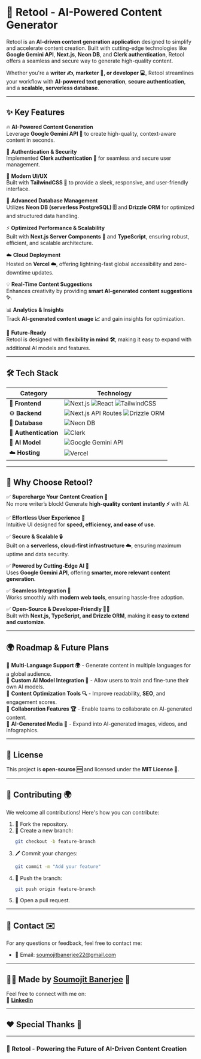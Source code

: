 # 🚀 Retool - AI-Powered Content Generator  

Retool is an **AI-driven content generation application** designed to simplify and accelerate content creation. Built with cutting-edge technologies like **Google Gemini API**, **Next.js**, **Neon DB**, and **Clerk authentication**, Retool offers a seamless and secure way to generate high-quality content.  

Whether you're a **writer ✍️, marketer 📢, or developer 💻**, Retool streamlines your workflow with **AI-powered text generation**, **secure authentication**, and a **scalable, serverless database**.  

---

## ✨ Key Features  

🔥 **AI-Powered Content Generation**  
Leverage **Google Gemini API 🤖** to create high-quality, context-aware content in seconds.  

🔐 **Authentication & Security**  
Implemented **Clerk authentication 🔑** for seamless and secure user management.  

🎨 **Modern UI/UX**  
Built with **TailwindCSS 🎨** to provide a sleek, responsive, and user-friendly interface.  

💾 **Advanced Database Management**  
Utilizes **Neon DB (serverless PostgreSQL) 🗄️** and **Drizzle ORM** for optimized and structured data handling.  

⚡ **Optimized Performance & Scalability**  
Built with **Next.js Server Components 🚀** and **TypeScript**, ensuring robust, efficient, and scalable architecture.  

☁️ **Cloud Deployment**  
Hosted on **Vercel ☁️**, offering lightning-fast global accessibility and zero-downtime updates.  

💡 **Real-Time Content Suggestions**  
Enhances creativity by providing **smart AI-generated content suggestions ✨**.  

📊 **Analytics & Insights**  
Track **AI-generated content usage 📈** and gain insights for optimization.  

🚀 **Future-Ready**  
Retool is designed with **flexibility in mind 🛠️**, making it easy to expand with additional AI models and features.  

---

## 🛠️ Tech Stack  

| **Category**         | **Technology**                                                                                           |
|---------------------|-------------------------------------------------------------------------------------------------------|
| 🎨 **Frontend**      | ![Next.js](https://img.shields.io/badge/Next.js-000?style=for-the-badge&logo=next.js&logoColor=white) ![React](https://img.shields.io/badge/React-20232a?style=for-the-badge&logo=react&logoColor=61DAFB) ![TailwindCSS](https://img.shields.io/badge/TailwindCSS-06B6D4?style=for-the-badge&logo=tailwindcss&logoColor=white) |
| ⚙️ **Backend**      | ![Next.js API Routes](https://img.shields.io/badge/Next.js_API-000?style=for-the-badge&logo=next.js&logoColor=white) ![Drizzle ORM](https://img.shields.io/badge/Drizzle_ORM-6DB33F?style=for-the-badge&logo=sequelize&logoColor=white) |
| 💾 **Database**      | ![Neon DB](https://img.shields.io/badge/Neon_DB-22C3E6?style=for-the-badge&logo=postgresql&logoColor=white) |
| 🔐 **Authentication** | ![Clerk](https://img.shields.io/badge/Clerk-5C5CFF?style=for-the-badge&logo=clerk&logoColor=white)      |
| 🤖 **AI Model**      | ![Google Gemini API](https://img.shields.io/badge/Google_Gemini_API-4285F4?style=for-the-badge&logo=google&logoColor=white) |
| ☁️ **Hosting**       | ![Vercel](https://img.shields.io/badge/Vercel-000?style=for-the-badge&logo=vercel&logoColor=white)       |

---

## 📌 Why Choose Retool?  

✅ **Supercharge Your Content Creation 🚀**  
No more writer’s block! Generate **high-quality content instantly ⚡** with AI.  

✅ **Effortless User Experience 🎯**  
Intuitive UI designed for **speed, efficiency, and ease of use**.  

✅ **Secure & Scalable 🔒**  
Built on a **serverless, cloud-first infrastructure ☁️**, ensuring maximum uptime and data security.  

✅ **Powered by Cutting-Edge AI 🤖**  
Uses **Google Gemini API**, offering **smarter, more relevant content generation**.  

✅ **Seamless Integration 🔄**  
Works smoothly with **modern web tools**, ensuring hassle-free adoption.  

✅ **Open-Source & Developer-Friendly 👨‍💻**  
Built with **Next.js, TypeScript, and Drizzle ORM**, making it **easy to extend and customize**.  

---

## 🌍 Roadmap & Future Plans  

🔹 **Multi-Language Support 🌍** - Generate content in multiple languages for a global audience.  
🔹 **Custom AI Model Integration 🤖** - Allow users to train and fine-tune their own AI models.  
🔹 **Content Optimization Tools 🔍** - Improve readability, **SEO**, and engagement scores.  
🔹 **Collaboration Features 🏆** - Enable teams to collaborate on AI-generated content.  
🔹 **AI-Generated Media 🎥** - Expand into AI-generated images, videos, and infographics.  

---

## 📜 License  

This project is **open-source 🆓** and licensed under the **MIT License 📄**.  

---

## 💬 **Contributing 🌍**

We welcome all contributions! Here's how you can contribute:

1. 🍴 Fork the repository.
2. 🌿 Create a new branch:
    ```bash
    git checkout -b feature-branch
    ```
3. 🖊️ Commit your changes:
    ```bash
    git commit -m "Add your feature"
    ```
4. 🚀 Push the branch:
    ```bash
    git push origin feature-branch
    ```
5. 🔀 Open a pull request.

---

## 📧 **Contact ✉️**

For any questions or feedback, feel free to contact me:

- 📧 Email: [soumojitbanerjee22@gmail.com](mailto:soumojitbanerjee22@gmail.com)

---

## 👨‍💻 **Made by [Soumojit Banerjee](https://www.linkedin.com/in/soumojit-banerjee-4914b3228/)** 💼

Feel free to connect with me on:  
🔗 [**LinkedIn**](https://www.linkedin.com/in/soumojit-banerjee-4914b3228/)  

---

## ❤️ **Special Thanks 🙏**

---

### 🚀 Retool - Powering the Future of AI-Driven Content Creation  
